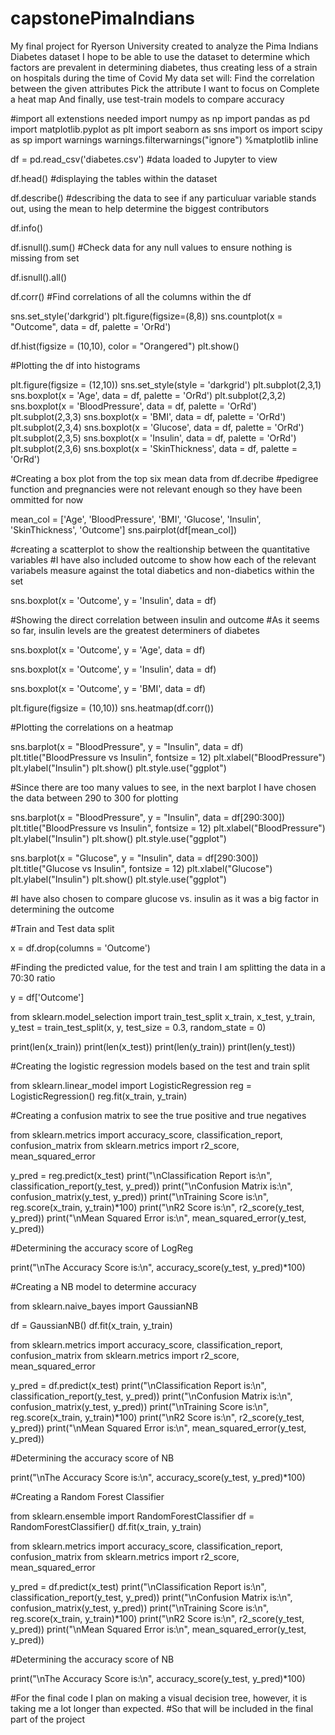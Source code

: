 # capstonePimaIndians
My final project for Ryerson University created to analyze the Pima Indians Diabetes dataset
I hope to be able to use the dataset to determine which factors are prevalent in determining diabetes, thus creating less of a strain on hospitals during the time of Covid
My data set will:
Find the correlation between the given attributes
Pick the attribute I want to focus on
Complete a heat map
And finally, use test-train models to compare accuracy 

#import all extenstions needed
import numpy as np
import pandas as pd
import matplotlib.pyplot as plt
import seaborn as sns
import os
import scipy as sp
import warnings
warnings.filterwarnings("ignore")
%matplotlib inline

df = pd.read_csv('diabetes.csv') #data loaded to Jupyter to view

df.head() #displaying the tables within the dataset

df.describe() #describing the data to see if any particuluar variable stands out, using the mean to help determine the biggest contributors

df.info()

df.isnull().sum() #Check data for any null values to ensure nothing is missing from set

df.isnull().all()

df.corr() #Find correlations of all the columns within the df

sns.set_style('darkgrid')
plt.figure(figsize=(8,8))
sns.countplot(x = "Outcome", data = df, palette = 'OrRd')

df.hist(figsize = (10,10), color = "Orangered")
plt.show()

#Plotting the df into histograms

plt.figure(figsize = (12,10))
sns.set_style(style = 'darkgrid')
plt.subplot(2,3,1)
sns.boxplot(x = 'Age', data = df, palette = 'OrRd')
plt.subplot(2,3,2)
sns.boxplot(x = 'BloodPressure', data = df, palette = 'OrRd')
plt.subplot(2,3,3)
sns.boxplot(x = 'BMI', data = df, palette = 'OrRd')
plt.subplot(2,3,4)
sns.boxplot(x = 'Glucose', data = df, palette = 'OrRd')
plt.subplot(2,3,5)
sns.boxplot(x = 'Insulin', data = df, palette = 'OrRd')
plt.subplot(2,3,6)
sns.boxplot(x = 'SkinThickness', data = df, palette = 'OrRd')

#Creating a box plot from the top six mean data from df.decribe
#pedigree function and pregnancies were not relevant enough so they have been ommitted for now

mean_col = ['Age', 'BloodPressure', 'BMI', 'Glucose', 'Insulin', 'SkinThickness', 'Outcome']
sns.pairplot(df[mean_col])

#creating a scatterplot to show the realtionship between the quantitative variables
#I have  also included outcome to show how each of the relevant variabels measure against the total diabetics and non-diabetics within the set

sns.boxplot(x = 'Outcome', y = 'Insulin', data = df)

#Showing the direct correlation between insulin and outcome
#As it seems so far, insulin levels are the greatest determiners of diabetes

sns.boxplot(x = 'Outcome', y = 'Age', data = df)

sns.boxplot(x = 'Outcome', y = 'Insulin', data = df)

sns.boxplot(x = 'Outcome', y = 'BMI', data = df)

plt.figure(figsize = (10,10))
sns.heatmap(df.corr())

#Plotting the correlations on a heatmap

sns.barplot(x = "BloodPressure", y = "Insulin", data = df)
plt.title("BloodPressure vs Insulin", fontsize = 12)
plt.xlabel("BloodPressure")
plt.ylabel("Insulin")
plt.show()
plt.style.use("ggplot")

#Since there are too many values to see, in the next barplot I have chosen the data between 290 to 300 for plotting

sns.barplot(x = "BloodPressure", y = "Insulin", data = df[290:300])
plt.title("BloodPressure vs Insulin", fontsize = 12)
plt.xlabel("BloodPressure")
plt.ylabel("Insulin")
plt.show()
plt.style.use("ggplot")

sns.barplot(x = "Glucose", y = "Insulin", data = df[290:300])
plt.title("Glucose vs Insulin", fontsize = 12)
plt.xlabel("Glucose")
plt.ylabel("Insulin")
plt.show()
plt.style.use("ggplot")

#I have also chosen to compare glucose vs. insulin as it was a big factor in determining the outcome

#Train and Test data split

x = df.drop(columns = 'Outcome')

#Finding the predicted value, for the test and train I am splitting the data in a 70:30 ratio

y = df['Outcome']

from sklearn.model_selection import train_test_split
x_train, x_test, y_train, y_test = train_test_split(x, y, test_size = 0.3, random_state = 0)

print(len(x_train))
print(len(x_test))
print(len(y_train))
print(len(y_test))

#Creating the logistic regression models based on the test and train split

from sklearn.linear_model import LogisticRegression
reg = LogisticRegression()
reg.fit(x_train, y_train)

#Creating a confusion matrix to see the true positive and true negatives

from sklearn.metrics import accuracy_score, classification_report, confusion_matrix
from sklearn.metrics import r2_score, mean_squared_error

y_pred = reg.predict(x_test)
print("\nClassification Report is:\n", classification_report(y_test, y_pred))
print("\nConfusion Matrix is:\n", confusion_matrix(y_test, y_pred))
print("\nTraining Score is:\n", reg.score(x_train, y_train)*100)
print("\nR2 Score is:\n", r2_score(y_test, y_pred))
print("\nMean Squared Error is:\n", mean_squared_error(y_test, y_pred))

#Determining the accuracy score of LogReg

print("\nThe Accuracy Score is:\n", accuracy_score(y_test, y_pred)*100)

#Creating a NB model to determine accuracy

from sklearn.naive_bayes import GaussianNB

df = GaussianNB()
df.fit(x_train, y_train)

from sklearn.metrics import accuracy_score, classification_report, confusion_matrix
from sklearn.metrics import r2_score, mean_squared_error

y_pred = df.predict(x_test)
print("\nClassification Report is:\n", classification_report(y_test, y_pred))
print("\nConfusion Matrix is:\n", confusion_matrix(y_test, y_pred))
print("\nTraining Score is:\n", reg.score(x_train, y_train)*100)
print("\nR2 Score is:\n", r2_score(y_test, y_pred))
print("\nMean Squared Error is:\n", mean_squared_error(y_test, y_pred))

#Determining the accuracy score of NB

print("\nThe Accuracy Score is:\n", accuracy_score(y_test, y_pred)*100)

#Creating a Random Forest Classifier 

from sklearn.ensemble import RandomForestClassifier
df = RandomForestClassifier()
df.fit(x_train, y_train)

from sklearn.metrics import accuracy_score, classification_report, confusion_matrix
from sklearn.metrics import r2_score, mean_squared_error

y_pred = df.predict(x_test)
print("\nClassification Report is:\n", classification_report(y_test, y_pred))
print("\nConfusion Matrix is:\n", confusion_matrix(y_test, y_pred))
print("\nTraining Score is:\n", reg.score(x_train, y_train)*100)
print("\nR2 Score is:\n", r2_score(y_test, y_pred))
print("\nMean Squared Error is:\n", mean_squared_error(y_test, y_pred))

#Determining the accuracy score of NB

print("\nThe Accuracy Score is:\n", accuracy_score(y_test, y_pred)*100)

#For the final code I plan on making a visual decision tree, however, it is taking me a lot longer than expected. 
#So that will be included in the final part of the project
